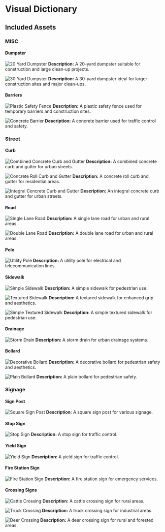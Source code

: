 # Visual Dictionary

## Included Assets

### MISC

#### Dumpster
![20 Yard Dumpster](MISC/Dumpster/20%20Yard%20Dumpster/20%20yard%20dumpster%201.png)
**Description:** A 20-yard dumpster suitable for construction and large clean-up projects.

![30 Yard Dumpster](MISC/Dumpster/30%20Yard%20Dumpster/30%20yard%20dumpster%201.png)
**Description:** A 30-yard dumpster ideal for larger construction sites and major clean-ups.

#### Barriers
![Plastic Safety Fence](MISC/Barriers/Plastic%20Safety%20Fence/scale%20plastic%20safety%20fence.png)
**Description:** A plastic safety fence used for temporary barriers and construction sites.

![Concrete Barrier](MISC/Barriers/Concrete%20Barrier/Concrete%20Barrier.png)
**Description:** A concrete barrier used for traffic control and safety.

### Street

#### Curb
![Combined Concrete Curb and Gutter](Street/Curb/Combined%20Concrete%20Curb%20and%20Gutter/combined%20concrete%20curb%20and%20gutter.png)
**Description:** A combined concrete curb and gutter for urban streets.

![Concrete Roll Curb and Gutter](Street/Curb/Concrete%20Roll%20Curb%20and%20Gutter/concrete%20roll%20curb%20and%20gutter.png)
**Description:** A concrete roll curb and gutter for residential areas.

![Integral Concrete Curb and Gutter](Street/Curb/Integral%20Concrete%20Curb%20and%20Gutter/combined%20concrete%20curb%20and%20gutter%20type%202.png)
**Description:** An integral concrete curb and gutter for urban streets.

#### Road
![Single Lane Road](Street/Road/Single%20Lane%20Road/single%20lane%20road.png)
**Description:** A single lane road for urban and rural areas.

![Double Lane Road](Street/Road/Double%20Lane%20Road/double%20lane%20road%20with%20single%20line.png)
**Description:** A double lane road for urban and rural areas.

#### Pole
![Utility Pole](Street/Pole/Utility%20Pole/scale%20utility%20pole.png)
**Description:** A utility pole for electrical and telecommunication lines.

#### Sidewalk
![Simple Sidewalk](Street/Sidewalk/Simple%20Sidewalk/scale%20sidewalk%201.png)
**Description:** A simple sidewalk for pedestrian use.

![Textured Sidewalk](Street/Sidewalk/Textured%20Sidewalk/scale%20textured%20sidewalk%201.png)
**Description:** A textured sidewalk for enhanced grip and aesthetics.

![Simple Textured Sidewalk](Street/Sidewalk/Simple%20Textured%20Sidewalk/scale%20plain%20textured%20sidewalk%201.png)
**Description:** A simple textured sidewalk for pedestrian use.

#### Drainage
![Storm Drain](Street/Storm%20Drain/storm%20drain.png)
**Description:** A storm drain for urban drainage systems.

#### Bollard
![Decorative Bollard](Street/Bollard/Decorative%20Bollard/scale%20bollard%201.png)
**Description:** A decorative bollard for pedestrian safety and aesthetics.

![Plain Bollard](Street/Bollard/Plain%20Bollard/Bollard.png)
**Description:** A plain bollard for pedestrian safety.

### Signage

#### Sign Post
![Square Sign Post](assets/2d/square_sign_post.png)
**Description:** A square sign post for various signage.

#### Stop Sign
![Stop Sign](assets/2d/stop_sign.png)
**Description:** A stop sign for traffic control.

#### Yield Sign
![Yield Sign](assets/2d/yield_sign.png)
**Description:** A yield sign for traffic control.

#### Fire Station Sign
![Fire Station Sign](assets/2d/fire_station_sign.png)
**Description:** A fire station sign for emergency services.

#### Crossing Signs
![Cattle Crossing](assets/2d/cattle_crossing.png)
**Description:** A cattle crossing sign for rural areas.

![Truck Crossing](assets/2d/truck_crossing.png)
**Description:** A truck crossing sign for industrial areas.

![Deer Crossing](assets/2d/deer_crossing.png)
**Description:** A deer crossing sign for rural and forested areas.